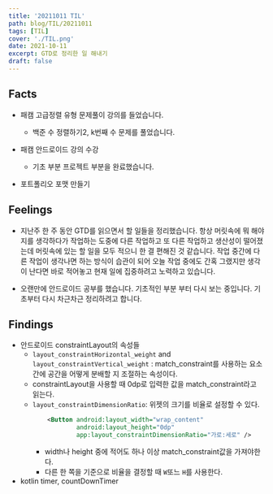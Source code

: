 ```yaml
---
title: '20211011 TIL'
path: blog/TIL/20211011
tags: [TIL]
cover: './TIL.png'
date: 2021-10-11
excerpt: GTD로 정리한 일 해내기
draft: false
---
```


## Facts

- 패캠 고급정렬 유형 문제풀이 강의를 들었습니다.

  - 백준 수 정렬하기2, k번째 수 문제를 풀었습니다.

- 패캠 안드로이드 강의 수강
  - 기초 부분 프로젝트 부분을 완료했습니다.
- 포트폴리오 포맷 만들기

## Feelings

- 지난주 한 주 동안 GTD를 읽으면서 할 일들을 정리했습니다. 항상 머릿속에 뭐 해야지를 생각하다가 작업하는 도중에 다른 작업하고 또 다른 작업하고 생산성이 떨어졌는데 머릿속에 있는 할 일을 모두 적으니 한 결 편해진 것 같습니다. 작업 중간에 다른 작업이 생각나면 하는 방식이 습관이 되어 오늘 작업 중에도 간혹 그랬지만 생각이 난다면 바로 적어놓고 현재 일에 집중하려고 노력하고 있습니다.

- 오랜만에 안드로이드 공부를 했습니다. 기초적인 부분 부터 다시 보는 중입니다. 기초부터 다시 차근차근 정리하려고 합니다.

## Findings

- 안드로이드 constraintLayout의 속성들
  - `layout_constraintHorizontal_weight` and `layout_constraintVertical_weight` : match_constraint를 사용하는 요소간에 공간을 어떻게 분배할 지 조절하는 속성이다.
  - constraintLayout을 사용할 때 0dp로 입력한 값을 match_constraint라고 읽는다.
  - `layout_constraintDimensionRatio`: 위젯의 크기를 비율로 설정할 수 있다.
    ```xml
        <Button android:layout_width="wrap_content"
                android:layout_height="0dp"
                app:layout_constraintDimensionRatio="가로:세로" />
    ```
    - width나 height 중에 적어도 하나 이상 match_constraint값을 가져야한다.
    - 다른 한 쪽을 기준으로 비율을 결정할 때 `W`또느 `H`를 사용한다.
- kotlin timer, countDownTimer
